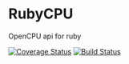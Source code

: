 RubyCPU
=======

OpenCPU api for ruby

[![Coverage Status](https://coveralls.io/repos/frbl/RubyCPU/badge.png?branch=master)](https://coveralls.io/r/frbl/RubyCPU?branch=master)
[![Build Status](https://travis-ci.org/frbl/RubyCPU.png?branch=master)](https://travis-ci.org/frbl/RubyCPU)

